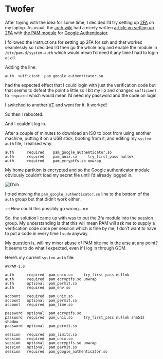 #  Twofer

After toying with the idea for some time, I decided I’d try setting up
[2FA](https://en.wikipedia.org/wiki/Two-factor_authentication) on my
laptop. As usual, the [arch wiki](https://wiki.archlinux.org/) had a
nicely written [article on setting up
2FA](https://wiki.archlinux.org/index.php/Google_Authenticator) with
[the PAM
module](https://github.com/google/google-authenticator/tree/master/libpam)
for [Google
Authenticator](https://github.com/google/google-authenticator).

I followed the instructions for setting up 2FA for ssh and that worked
seamlessly so I decided I’d then go the whole hog and enable the module
in `/etc/pam.d/system-auth` which would mean I’d need it any time I had
to login at all.

Adding the line:

    auth  sufficient  pam_google_authenticator.so

had the expected effect that I could login with just the verification
code but that seems to defeat the point a little so I bit my lip and
changed `sufficient` to `required` which would mean I’d need my password
and the code on login.

I switched to another
[VT](https://en.wikipedia.org/wiki/Virtual_terminal) and went for it. It
worked!

So then I rebooted.

And I couldn’t log in.

After a couple of minutes to download an ISO to boot from using another
machine, putting it on a USB stick, booting from it, and editing my
`system-auth` file, I realised why:

    auth      required    pam_google_authenticator.so
    auth      required    pam_unix.so     try_first_pass nullok
    auth      required    pam_ecryptfs.so unwrap

My home partition is encrypted and so the Google authenticator module
obviously couldn’t load my secret file until I’d already logged in.

![D’oh](https://static.offend.me.uk/media/images/facepalm.jpg)

I tried moving the `pam_google_authenticator.so` line to the bottom of
the `auth` group but that didn’t work either.

==How could this possibly go wrong…==

So, the solution I came up with was to put the 2fa module into the
session group. My understanding is that this will mean PAM will ask me
to supply a verification code once per session which is fine by me; I
don’t want to have to put a code in every time I `sudo` anyway.

My question is, will my minor abuse of PAM bite me in the arse at any
point? It seems to do what I expected, even if I log in through GDM.

Here’s my current `system-auth` file:

    #%PAM-1.0

    auth      required  pam_unix.so     try_first_pass nullok
    auth      required  pam_ecryptfs.so unwrap
    auth      optional  pam_permit.so
    auth      required  pam_env.so

    account   required  pam_unix.so
    account   optional  pam_permit.so
    account   required  pam_time.so

    password  optional  pam_ecryptfs.so
    password  required  pam_unix.so     try_first_pass nullok sha512 shadow
    password  optional  pam_permit.so

    session   required  pam_limits.so
    session   required  pam_unix.so
    session   optional  pam_ecryptfs.so unwrap
    session   optional  pam_permit.so
    session   required  pam_google_authenticator.so
